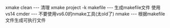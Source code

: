 xmake clean		---  清理
xmake project -k makefile 	---  生成makefile文件
使用vs14 cmder	--- 不要使用vs6.0的nmake工具(太old了)
nmake 	---  根据makefile文件生成可执行文件